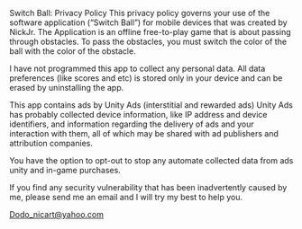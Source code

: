 Switch Ball: Privacy Policy
This privacy policy governs your use of the software application (“Switch Ball”) for mobile devices that was created by NickJr. The Application is an offline free-to-play game that is about passing through obstacles. To pass the obstacles, you must switch the color of the ball with the color of the obstacle.

I have not programmed this app to collect any personal data. All data preferences (like scores and etc) is stored only in your device and can be erased by uninstalling the app.

This app contains ads by Unity Ads (interstitial and rewarded ads) Unity Ads has probably collected device information, like IP address and device identifiers, and information regarding the delivery of ads and your interaction with them, all of which may be shared with ad publishers and attribution companies.

You have the option to opt-out to stop any automate collected data from ads unity and in-game purchases.

If you find any security vulnerability that has been inadvertently caused by me, please send me an email and I will try my best to help you.

Dodo_nicart@yahoo.com
